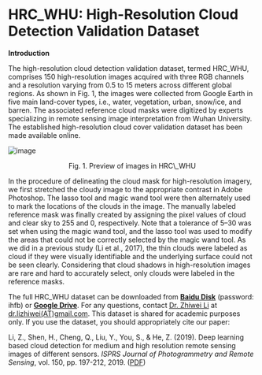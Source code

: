 # HRC_WHU: High-Resolution Cloud Detection Validation Dataset

**Introduction**

The high-resolution cloud detection validation dataset, termed HRC\_WHU, comprises 150 high-resolution images acquired with three RGB channels and a resolution varying from 0.5 to 15 meters across different global regions. As shown in Fig. 1, the images were collected from Google Earth in five main land-cover types, i.e., water, vegetation, urban, snow/ice, and barren. The associated reference cloud masks were digitized by experts specializing in remote sensing image interpretation from Wuhan University. The established high-resolution cloud cover validation dataset has been made available online.

![image](https://raw.githubusercontent.com/dr-lizhiwei/HRC_WHU-High-resolution-cloud-detection-datasetset/main/Preview-of-HRC_WHU.jpg)

<center>Fig. 1. Preview of images in HRC\_WHU</center>

In the procedure of delineating the cloud mask for high-resolution imagery, we first stretched the cloudy image to the appropriate contrast in Adobe Photoshop. The lasso tool and magic wand tool were then alternately used to mark the locations of the clouds in the image. The manually labeled reference mask was finally created by assigning the pixel values of cloud and clear sky to 255 and 0, respectively. Note that a tolerance of 5–30 was set when using the magic wand tool, and the lasso tool was used to modify the areas that could not be correctly selected by the magic wand tool. As we did in a previous study (Li et al., 2017), the thin clouds were labeled as cloud if they were visually identifiable and the underlying surface could not be seen clearly. Considering that cloud shadows in high-resolution images are rare and hard to accurately select, only clouds were labeled in the reference masks.

The full HRC_WHU dataset can be downloaded from [**Baidu Disk**](https://pan.baidu.com/s/1thOTKVO2iTAalFAjFI2_ZQ) (password: ihfb) or [**Google Drive**](https://drive.google.com/file/d/1qqikjaX7tkfOONsF5EtR4vl6J7sToA6p/view?usp=sharing). For any questions, contact <a href='https://zhiweili.net/'>Dr. Zhiwei Li</a> at <a href="mailto:dr.lizhiwei@gmail.com">dr.lizhiwei(AT)gmail.com</a>. This dataset is shared for academic purposes only. If you use the dataset, you should appropriately cite our paper:

Li, Z., Shen, H., Cheng, Q., Liu, Y., You, S., & He, Z. (2019). Deep learning based cloud detection for medium and high resolution remote sensing images of different sensors. *ISPRS Journal of Photogrammetry and Remote Sensing*, vol. 150, pp. 197-212, 2019. ([PDF](http://sendimage.whu.edu.cn/en/wp-content/uploads/2019/03/2019_PHOTO_Zhiwei-Li_Deep-learning-based-cloud-detection-for-medium-and-high-resolution-remote-sensing-images-of-different-sensors.pdf))

